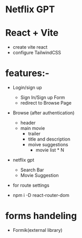 # Netflix GPT
# React + Vite

<!-- This template provides a minimal setup to get React working in Vite with HMR and some ESLint rules.

Currently, two official plugins are available: -->

<!-- - [@vitejs/plugin-react](https://github.com/vitejs/vite-plugin-react/blob/main/packages/plugin-react) uses [Babel](https://babeljs.io/) for Fast Refresh
- [@vitejs/plugin-react-swc](https://github.com/vitejs/vite-plugin-react/blob/main/packages/plugin-react-swc) uses [SWC](https://swc.rs/) for Fast Refresh -->

<!-- ## Expanding the ESLint configuration -->

<!-- If you are developing a production application, we recommend using TypeScript with type-aware lint rules enabled. Check out the [TS template](https://github.com/vitejs/vite/tree/main/packages/create-vite/template-react-ts) for information on how to integrate TypeScript and [`typescript-eslint`](https://typescript-eslint.io) in your project.

 -->

- create vite react 
- configure TailwindCSS

# features:-
- Login/sign up 
   - Sign In/Sign up Form
   - redirect to Browse Page
- Browse (after authentication)
  - header
  - main movie 
      - trailer
      - title and description
      - moive suggestions
          - movie list * N

- netflix gpt 
    - Search Bar
    - Movie Suggestion


- for route settings 
 - npm i -D react-router-dom


# forms handeling 
 - Formik(external library)
 
